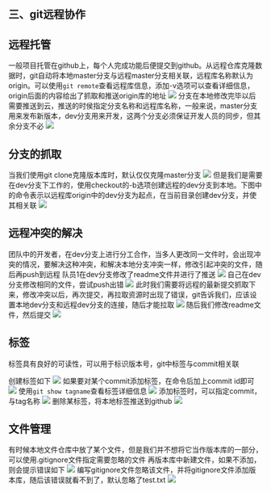 ## 三、git远程协作

## 远程托管

一般项目托管在github上，每个人完成功能后便提交到github。从远程仓库克隆数据时，git自动将本地master分支与远程master分支相关联，远程库名称默认为origin。可以使用`git remote`查看远程库信息，添加-v选项可以查看详细信息，origin后面的内容给出了抓取和推送origin库的地址
![](https://upload-images.jianshu.io/upload_images/10339396-ae59b6ef2f4ebc78.png?imageMogr2/auto-orient/strip%7CimageView2/2/w/1240)
分支在本地修改完毕以后需要推送到云，推送的时侯指定分支名称和远程库名称，一般来说，master分支用来发布新版本，dev分支用来开发，这两个分支必须保证开发人员的同步，但其余分支不必
![](https://upload-images.jianshu.io/upload_images/10339396-68a783f0544c3988.png?imageMogr2/auto-orient/strip%7CimageView2/2/w/1240)

## 分支的抓取

当我们使用git clone克隆版本库时，默认仅仅克隆master分支
![](https://upload-images.jianshu.io/upload_images/10339396-01924de1bd7dfe9a.png?imageMogr2/auto-orient/strip%7CimageView2/2/w/1240)
但是我们是需要在dev分支下工作的，使用checkout的-b选项创建远程的dev分支到本地。下图中的命令表示以远程库origin中的dev分支为起点，在当前目录创建dev分支，并使其相关联
![](https://upload-images.jianshu.io/upload_images/10339396-d77238c08e077200.png?imageMogr2/auto-orient/strip%7CimageView2/2/w/1240)

## 远程冲突的解决

团队中的开发者，在dev分支上进行分工合作，当多人更改同一文件时，会出现冲突的情况，要解决这种冲突，和解决本地分支冲突一样，修改引起冲突的文件，随后再push到远程
队员1在dev分支修改了readme文件并进行了推送
![](https://upload-images.jianshu.io/upload_images/10339396-c76e77c18cd644c9.png?imageMogr2/auto-orient/strip%7CimageView2/2/w/1240)
自己在dev分支修改相同的文件，尝试push出错
![](https://upload-images.jianshu.io/upload_images/10339396-35086238be44bae4.png?imageMogr2/auto-orient/strip%7CimageView2/2/w/1240)
此时我们需要将远程的最新提交抓取下来，修改冲突以后，再次提交，再拉取资源时出现了错误，git告诉我们，应该设置本地dev分支和远程dev分支的连接，随后才能拉取
![](https://upload-images.jianshu.io/upload_images/10339396-c2ceedbe3449d9e0.png?imageMogr2/auto-orient/strip%7CimageView2/2/w/1240)
随后我们修改readme文件，然后提交
![](https://upload-images.jianshu.io/upload_images/10339396-43512ddac1e39fa9.png?imageMogr2/auto-orient/strip%7CimageView2/2/w/1240)

## 标签

标签具有良好的可读性，可以用于标识版本号，git中标签与commit相关联

创建标签如下
![](https://upload-images.jianshu.io/upload_images/10339396-9edde0562ba60af2.png?imageMogr2/auto-orient/strip%7CimageView2/2/w/1240)
如果要对某个commit添加标签，在命令后加上commit id即可
![](https://upload-images.jianshu.io/upload_images/10339396-0cc60d66f3565936.png?imageMogr2/auto-orient/strip%7CimageView2/2/w/1240)
使用`git show tagname`查看标签详细信息
![](https://upload-images.jianshu.io/upload_images/10339396-fbc6b594cdbfb1de.png?imageMogr2/auto-orient/strip%7CimageView2/2/w/1240)
添加标签时，可以指定commit，与tag名称
![](https://upload-images.jianshu.io/upload_images/10339396-d98157109a39d072.png?imageMogr2/auto-orient/strip%7CimageView2/2/w/1240)
删除某标签，将本地标签推送到github
![](https://upload-images.jianshu.io/upload_images/10339396-d9b323ce4cb2208c.png?imageMogr2/auto-orient/strip%7CimageView2/2/w/1240)

## 文件管理

有时候本地文件仓库中放了某个文件，但是我们并不想将它当作版本库的一部分，可以使用.gitignore文件指定需要忽略的文件
再版本库中新建文件，如果不添加，则会提示错误如下
![](https://upload-images.jianshu.io/upload_images/10339396-96bdf28e00816e4a.png?imageMogr2/auto-orient/strip%7CimageView2/2/w/1240)
编写gitignore文件忽略该文件，并将gitignore文件添加版本库，随后该错误就看不到了，默认忽略了test.txt
![](https://upload-images.jianshu.io/upload_images/10339396-cf7316db9eae9f1e.png?imageMogr2/auto-orient/strip%7CimageView2/2/w/1240)